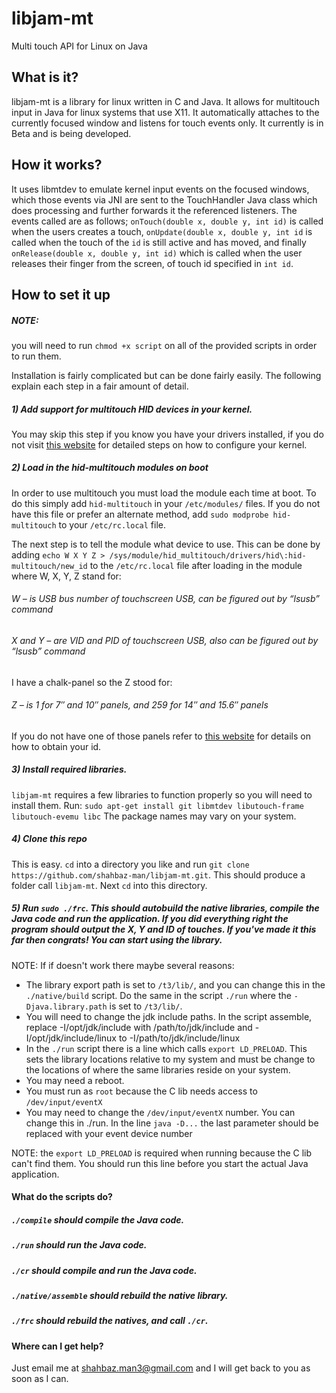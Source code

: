 # libjam-mt
Multi touch API for Linux on Java

## What is it?

libjam-mt is a library for linux written in C and Java. It allows for multitouch input in Java for linux systems that use X11. It automatically attaches to the currently focused window and listens for touch events only. It currently is in Beta and is being developed.

## How it works?

It uses libmtdev to emulate kernel input events on the focused windows, which those events via JNI are sent to the TouchHandler Java class which does processing and further forwards it the referenced listeners. The events called are as follows; `onTouch(double x, double y, int id)` is called when the users creates a touch, `onUpdate(double x, double y, int id` is called when the touch of the `id` is still active and has moved, and finally `onRelease(double x, double y, int id)` which is called when the user releases their finger from the screen, of touch id specified in `int id`.

## How to set it up

##### NOTE:
you will need to run `chmod +x script` on all of the provided scripts in order to run them.

Installation is fairly complicated but can be done fairly easily. The following explain each step in a fair amount of detail.

##### 1) Add support for multitouch HID devices in your kernel.
You may skip this step if you know you have your drivers installed, if you do not visit [this website](http://lii-enac.fr/en/architecture/linux-input/multitouch-howto.html) for detailed steps on how to configure your kernel.

##### 2) Load in the hid-multitouch modules on boot
In order to use multitouch you must load the module each time at boot. To do this simply add `hid-multitouch` in your `/etc/modules/` files. If you do not have this file or prefer an alternate method, add `sudo modprobe hid-multitouch` to your `/etc/rc.local` file.

The next step is to tell the module what device to use. This can be done by adding `echo W X Y Z > /sys/module/hid_multitouch/drivers/hid\:hid-multitouch/new_id` to the `/etc/rc.local` file after loading in the module where W, X, Y, Z stand for:
###### W – is USB bus number of touchscreen USB, can be figured out by “lsusb” command
###### X and Y – are VID and PID of touchscreen USB, also can be figured out by “lsusb” command
I have a chalk-panel so the Z stood for:
###### Z – is 1 for 7″ and 10″ panels, and 259 for 14″ and 15.6″ panels
If you do not have one of those panels refer to [this website](https://wiki.archlinux.org/index.php/Multitouch_Displays) for details on how to obtain your id.

##### 3) Install required libraries.
`libjam-mt` requires a few libraries to function properly so you will need to install them. Run:
`sudo apt-get install git libmtdev libutouch-frame libutouch-evemu libc`
The package names may vary on your system.

##### 4) Clone this repo
This is easy. `cd` into a directory you like and run `git clone https://github.com/shahbaz-man/libjam-mt.git`. This should produce a folder call `libjam-mt`. Next `cd` into this directory.

##### 5) Run `sudo ./frc`. This should autobuild the native libraries, compile the Java code and run the application. If you did everything right the program should output the X, Y and ID of touches. If you've made it this far then congrats! You can start using the library.

NOTE: If if doesn't work there maybe several reasons:

- The library export path is set to `/t3/lib/`, and you can change this in the `./native/build` script. Do the same in the script `./run` where the `-Djava.library.path` is set to `/t3/lib/`.
- You will need to change the jdk include paths. In the script assemble, replace -I/opt/jdk/include with /path/to/jdk/include and -I/opt/jdk/include/linux to -I/path/to/jdk/include/linux
- In the `./run` script there is a line which calls `export LD_PRELOAD`. This sets the library locations relative to my system and must be change to the locations of where the same libraries reside on your system.
- You may need a reboot.
- You must run as `root` because the C lib needs access to `/dev/input/eventX`
- You may need to change the `/dev/input/eventX` number. You can change this in ./run. In the line `java -D...` the last parameter should be replaced with your event device number

NOTE: the `export LD_PRELOAD` is required when running because the C lib can't find them. You should run this line before you start the actual Java application.

#### What do the scripts do?

##### `./compile` should compile the Java code.
##### `./run` should run the Java code.
##### `./cr` should compile and run the Java code.
##### `./native/assemble` should rebuild the native library.
##### `./frc` should rebuild the natives, and call `./cr`.

#### Where can I get help?
Just email me at shahbaz.man3@gmail.com and I will get back to you as soon as I can.
